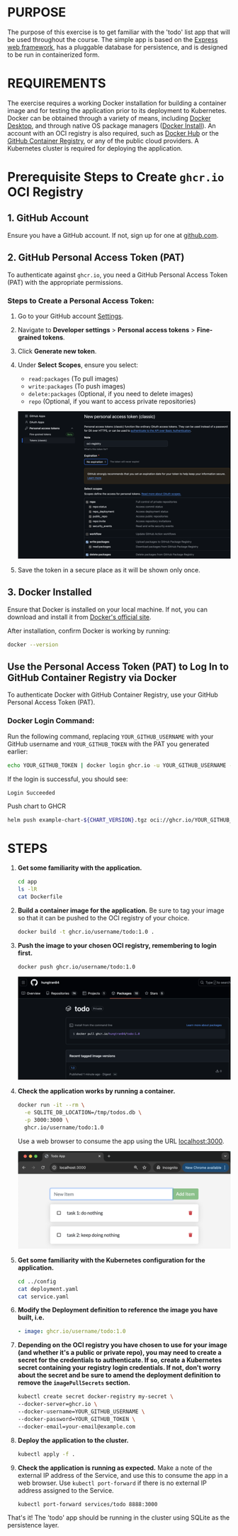 # PURPOSE

The purpose of this exercise is to get familiar with the 'todo' list app that will be used throughout the course. The simple app is based on the [Express web framework](https://expressjs.com/), has a pluggable database for persistence, and is designed to be run in containerized form.

# REQUIREMENTS

The exercise requires a working Docker installation for building a container image and for testing the application prior to its deployment to Kubernetes. Docker can be obtained through a variety of means, including [Docker Desktop](https://docs.docker.com/get-docker/), and through native OS package managers ([Docker Install](https://docs.docker.com/engine/install/)). An account with an OCI registry is also required, such as [Docker Hub](https://hub.docker.com/) or the [GitHub Container Registry](https://github.com/features/packages), or any of the public cloud providers. A Kubernetes cluster is required for deploying the application.

# Prerequisite Steps to Create `ghcr.io` OCI Registry

## 1. **GitHub Account**
   Ensure you have a GitHub account. If not, sign up for one at [github.com](https://github.com).

## 2. **GitHub Personal Access Token (PAT)**
   To authenticate against `ghcr.io`, you need a GitHub Personal Access Token (PAT) with the appropriate permissions.

   ### Steps to Create a Personal Access Token:
   1. Go to your GitHub account [Settings](https://github.com/settings/profile).
   2. Navigate to **Developer settings** > **Personal access tokens** > **Fine-grained tokens**.
   3. Click **Generate new token**.
   4. Under **Select Scopes**, ensure you select:
      - `read:packages` (To pull images)
      - `write:packages` (To push images)
      - `delete:packages` (Optional, if you need to delete images)
      - `repo` (Optional, if you want to access private repositories)

      ![alt text](image.png)
   5. Save the token in a secure place as it will be shown only once.

## 3. **Docker Installed**
   Ensure that Docker is installed on your local machine. If not, you can download and install it from [Docker's official site](https://docs.docker.com/get-docker/).

   After installation, confirm Docker is working by running:
   ```bash
   docker --version
   ```
## Use the Personal Access Token (PAT) to Log In to GitHub Container Registry via Docker

To authenticate Docker with GitHub Container Registry, use your GitHub Personal Access Token (PAT).

### Docker Login Command:
Run the following command, replacing `YOUR_GITHUB_USERNAME` with your GitHub username and `YOUR_GITHUB_TOKEN` with the PAT you generated earlier:

```bash
echo YOUR_GITHUB_TOKEN | docker login ghcr.io -u YOUR_GITHUB_USERNAME --password-stdin
```
If the login is successful, you should see:
```t
Login Succeeded
```

Push chart to GHCR
```sh
helm push example-chart-${CHART_VERSION}.tgz oci://ghcr.io/YOUR_GITHUB_USERNAME
```

# STEPS

1. **Get some familiarity with the application.**

    ```bash
    cd app
    ls -lR
    cat Dockerfile
    ```

2. **Build a container image for the application.** Be sure to tag your image so that it can be pushed to the OCI registry of your choice.

    ```bash
    docker build -t ghcr.io/username/todo:1.0 .
    ```

3. **Push the image to your chosen OCI registry, remembering to login first.**

    ```bash
    docker push ghcr.io/username/todo:1.0
    ```
    ![alt text](image-1.png)

4. **Check the application works by running a container.**

    ```bash
    docker run -it --rm \
      -e SQLITE_DB_LOCATION=/tmp/todos.db \
      -p 3000:3000 \
      ghcr.io/username/todo:1.0
    ```

    Use a web browser to consume the app using the URL [localhost:3000](http://localhost:3000).

    ![alt text](image-2.png)

5. **Get some familiarity with the Kubernetes configuration for the application.**

    ```bash
    cd ../config
    cat deployment.yaml
    cat service.yaml
    ```

6. **Modify the Deployment definition to reference the image you have built, i.e.**

    ```yaml
    - image: ghcr.io/username/todo:1.0
    ```

7. **Depending on the OCI registry you have chosen to use for your image (and whether it's a public or private repo), you may need to create a secret for the credentials to authenticate. If so, create a Kubernetes secret containing your registry login credentials. If not, don't worry about the secret and be sure to amend the deployment definition to remove the `imagePullSecrets` section.**

    ```bash
    kubectl create secret docker-registry my-secret \
    --docker-server=ghcr.io \
    --docker-username=YOUR_GITHUB_USERNAME \
    --docker-password=YOUR_GITHUB_TOKEN \
    --docker-email=your-email@example.com
    ```

8. **Deploy the application to the cluster.**

    ```bash
    kubectl apply -f .
    ```

9. **Check the application is running as expected.** Make a note of the external IP address of the Service, and use this to consume the app in a web browser. Use `kubectl port-forward` if there is no external IP address assigned to the Service.

    ```bash
    kubectl port-forward services/todo 8888:3000
    ```

That's it! The 'todo' app should be running in the cluster using SQLite as the persistence layer.
